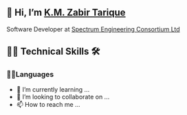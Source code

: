 ## 👋 Hi, I’m [K.M. Zabir Tarique](https://sites.google.com/view/zabir-portfolio/home)
Software Developer at [Spectrum Engineering Consortium Ltd](https://spectrum-bd.com/)
## 👨‍🎓 Technical Skills 🛠
  ### 👨‍💻Languages
- 🌱 I’m currently learning ...
- 💞️ I’m looking to collaborate on ...
- 📫 How to reach me ...

<!---
ZabirTarique/ZabirTarique is a ✨ special ✨ repository because its `README.md` (this file) appears on your GitHub profile.
You can click the Preview link to take a look at your changes.
--->
